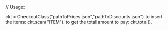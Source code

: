 // Usage:

ckt = CheckoutClass("pathToPrices.json","pathToDiscounts.json")
to insert the items: ckt.scan("ITEM").
to get the total amount to pay: ckt.total().

